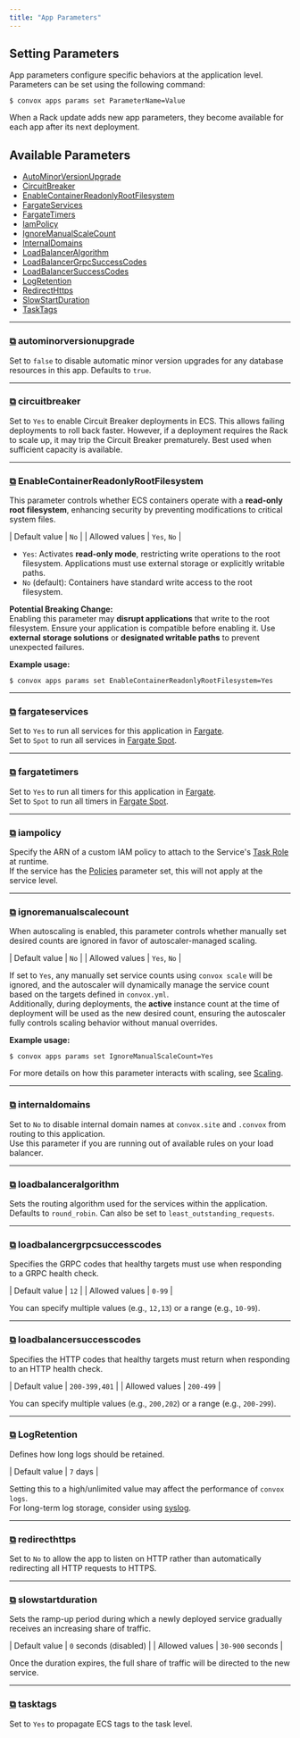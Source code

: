 ```yaml
---
title: "App Parameters"
---
```


## Setting Parameters

App parameters configure specific behaviors at the application level. Parameters can be set using the following command:

```
$ convox apps params set ParameterName=Value
```

<div class="block-callout block-show-callout type-info" markdown="1">
  When a Rack update adds new app parameters, they become available for each app after its next deployment.
</div>

## Available Parameters

- [AutoMinorVersionUpgrade](#autominorversionupgrade)
- [CircuitBreaker](#circuitbreaker)
- [EnableContainerReadonlyRootFilesystem](#enablecontainerreadonlyrootfilesystem)
- [FargateServices](#fargateservices)
- [FargateTimers](#fargatetimers)
- [IamPolicy](#iampolicy)
- [IgnoreManualScaleCount](#ignoremanualscalecount)
- [InternalDomains](#internaldomains)
- [LoadBalancerAlgorithm](#loadbalanceralgorithm)
- [LoadBalancerGrpcSuccessCodes](#loadbalancergrpcsuccesscodes)
- [LoadBalancerSuccessCodes](#loadbalancersuccesscodes)
- [LogRetention](#logretention)
- [RedirectHttps](#redirecthttps)
- [SlowStartDuration](#slowstartduration)
- [TaskTags](#tasktags)

---

### <a href="#autominorversionupgrade" title="Copy link" onclick="navigator.clipboard.writeText(location.origin + location.pathname + '#autominorversionupgrade'); return false;">⧉</a> autominorversionupgrade <a name="autominorversionupgrade"></a>

Set to `false` to disable automatic minor version upgrades for any database resources in this app. Defaults to `true`.

---

### <a href="#circuitbreaker" title="Copy link" onclick="navigator.clipboard.writeText(location.origin + location.pathname + '#circuitbreaker'); return false;">⧉</a> circuitbreaker <a name="circuitbreaker"></a>

Set to `Yes` to enable Circuit Breaker deployments in ECS. This allows failing deployments to roll back faster. However, if a deployment requires the Rack to scale up, it may trip the Circuit Breaker prematurely. Best used when sufficient capacity is available.

---

### <a href="#enablecontainerreadonlyrootfilesystem" title="Copy link" onclick="navigator.clipboard.writeText(location.origin + location.pathname + '#enablecontainerreadonlyrootfilesystem'); return false;">⧉</a> EnableContainerReadonlyRootFilesystem <a name="enablecontainerreadonlyrootfilesystem"></a>

This parameter controls whether ECS containers operate with a **read-only root filesystem**, enhancing security by preventing modifications to critical system files.

| Default value  | `No` |
| Allowed values | `Yes`, `No` |

- `Yes`: Activates **read-only mode**, restricting write operations to the root filesystem. Applications must use external storage or explicitly writable paths.
- `No` (default): Containers have standard write access to the root filesystem.

**Potential Breaking Change:**  
Enabling this parameter may **disrupt applications** that write to the root filesystem. Ensure your application is compatible before enabling it. Use **external storage solutions** or **designated writable paths** to prevent unexpected failures.

**Example usage:**
```
$ convox apps params set EnableContainerReadonlyRootFilesystem=Yes
```

---

### <a href="#fargateservices" title="Copy link" onclick="navigator.clipboard.writeText(location.origin + location.pathname + '#fargateservices'); return false;">⧉</a> fargateservices <a name="fargateservices"></a>

Set to `Yes` to run all services for this application in [Fargate](https://aws.amazon.com/fargate/).  
Set to `Spot` to run all services in [Fargate Spot](https://aws.amazon.com/blogs/aws/aws-fargate-spot-now-generally-available/).

---

### <a href="#fargatetimers" title="Copy link" onclick="navigator.clipboard.writeText(location.origin + location.pathname + '#fargatetimers'); return false;">⧉</a> fargatetimers <a name="fargatetimers"></a>

Set to `Yes` to run all timers for this application in [Fargate](https://aws.amazon.com/fargate/).  
Set to `Spot` to run all timers in [Fargate Spot](https://aws.amazon.com/blogs/aws/aws-fargate-spot-now-generally-available/).

---

### <a href="#iampolicy" title="Copy link" onclick="navigator.clipboard.writeText(location.origin + location.pathname + '#iampolicy'); return false;">⧉</a> iampolicy <a name="iampolicy"></a>

Specify the ARN of a custom IAM policy to attach to the Service's [Task Role](https://docs.aws.amazon.com/AmazonECS/latest/developerguide/task-iam-roles.html) at runtime.  
If the service has the [Policies](/application/services) parameter set, this will not apply at the service level.

---

### <a href="#ignoremanualscalecount" title="Copy link" onclick="navigator.clipboard.writeText(location.origin + location.pathname + '#ignoremanualscalecount'); return false;">⧉</a> ignoremanualscalecount <a name="ignoremanualscalecount"></a>

When autoscaling is enabled, this parameter controls whether manually set desired counts are ignored in favor of autoscaler-managed scaling.

| Default value  | `No` |
| Allowed values | `Yes`, `No` |

If set to `Yes`, any manually set service counts using `convox scale` will be ignored, and the autoscaler will dynamically manage the service count based on the targets defined in `convox.yml`.  
Additionally, during deployments, the **active** instance count at the time of deployment will be used as the new desired count, ensuring the autoscaler fully controls scaling behavior without manual overrides.

**Example usage:**
```
$ convox apps params set IgnoreManualScaleCount=Yes
```

For more details on how this parameter interacts with scaling, see [Scaling](/deployment/scaling).

---

### <a href="#internaldomains" title="Copy link" onclick="navigator.clipboard.writeText(location.origin + location.pathname + '#internaldomains'); return false;">⧉</a> internaldomains <a name="internaldomains"></a>

Set to `No` to disable internal domain names at `convox.site` and `.convox` from routing to this application.  
Use this parameter if you are running out of available rules on your load balancer.

---

### <a href="#loadbalanceralgorithm" title="Copy link" onclick="navigator.clipboard.writeText(location.origin + location.pathname + '#loadbalanceralgorithm'); return false;">⧉</a> loadbalanceralgorithm <a name="loadbalanceralgorithm"></a>

Sets the routing algorithm used for the services within the application.  
Defaults to `round_robin`. Can also be set to `least_outstanding_requests`.

---

### <a href="#loadbalancergrpcsuccesscodes" title="Copy link" onclick="navigator.clipboard.writeText(location.origin + location.pathname + '#loadbalancergrpcsuccesscodes'); return false;">⧉</a> loadbalancergrpcsuccesscodes <a name="loadbalancergrpcsuccesscodes"></a>

Specifies the GRPC codes that healthy targets must use when responding to a GRPC health check.

| Default value  | `12` |
| Allowed values | `0-99` |

You can specify multiple values (e.g., `12,13`) or a range (e.g., `10-99`).

---

### <a href="#loadbalancersuccesscodes" title="Copy link" onclick="navigator.clipboard.writeText(location.origin + location.pathname + '#loadbalancersuccesscodes'); return false;">⧉</a> loadbalancersuccesscodes <a name="loadbalancersuccesscodes"></a>

Specifies the HTTP codes that healthy targets must return when responding to an HTTP health check.

| Default value  | `200-399,401` |
| Allowed values | `200-499` |

You can specify multiple values (e.g., `200,202`) or a range (e.g., `200-299`).

---

### <a href="#logretention" title="Copy link" onclick="navigator.clipboard.writeText(location.origin + location.pathname + '#logretention'); return false;">⧉</a> LogRetention <a name="logretention"></a>

Defines how long logs should be retained.

| Default value  | `7` days |

Setting this to a high/unlimited value may affect the performance of `convox logs`.  
For long-term log storage, consider using [syslog](/deployment/syslogs).

---

### <a href="#redirecthttps" title="Copy link" onclick="navigator.clipboard.writeText(location.origin + location.pathname + '#redirecthttps'); return false;">⧉</a> redirecthttps <a name="redirecthttps"></a>

Set to `No` to allow the app to listen on HTTP rather than automatically redirecting all HTTP requests to HTTPS.

---

### <a href="#slowstartduration" title="Copy link" onclick="navigator.clipboard.writeText(location.origin + location.pathname + '#slowstartduration'); return false;">⧉</a> slowstartduration <a name="slowstartduration"></a>

Sets the ramp-up period during which a newly deployed service gradually receives an increasing share of traffic.

| Default value  | `0` seconds (disabled) |
| Allowed values | `30-900` seconds |

Once the duration expires, the full share of traffic will be directed to the new service.

---

### <a href="#tasktags" title="Copy link" onclick="navigator.clipboard.writeText(location.origin + location.pathname + '#tasktags'); return false;">⧉</a> tasktags <a name="tasktags"></a>

Set to `Yes` to propagate ECS tags to the task level.
